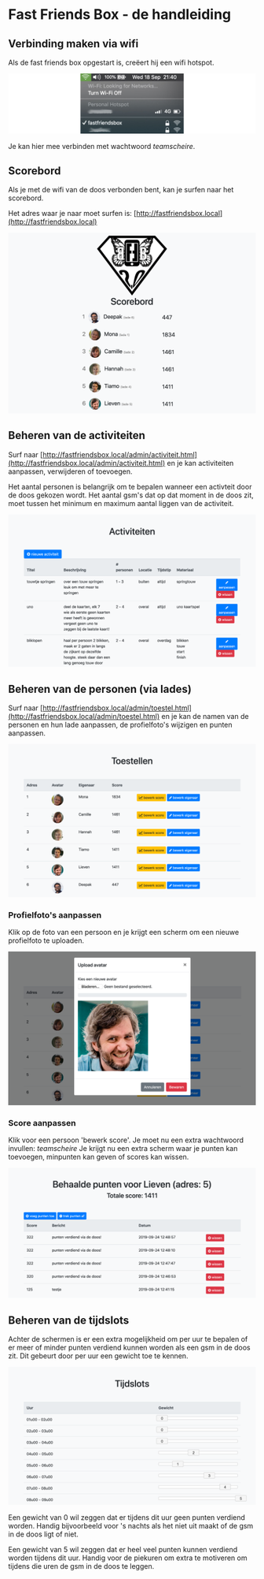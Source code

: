 # Fast Friends Box - de handleiding

## Verbinding maken via wifi

Als de fast friends box opgestart is, creëert hij een wifi hotspot.

![](docs/wifi.jpg)

Je kan hier mee verbinden met wachtwoord *teamscheire*.

## Scorebord

Als je met de wifi van de doos verbonden bent, kan je surfen naar het scorebord.

Het adres waar je naar moet surfen is: [http://fastfriendsbox.local](http://fastfriendsbox.local)

![](docs/scorebord.png)

## Beheren van de activiteiten

Surf naar [http://fastfriendsbox.local/admin/activiteit.html](http://fastfriendsbox.local/admin/activiteit.html) en je kan activiteiten aanpassen, verwijderen of toevoegen.

Het aantal personen is belangrijk om te bepalen wanneer een activteit door de doos gekozen wordt. Het aantal gsm's dat op dat moment in de doos zit, moet tussen het minimum en maximum aantal liggen van de activiteit.

![](docs/admin-activiteit.png)

## Beheren van de personen (via lades)

Surf naar [http://fastfriendsbox.local/admin/toestel.html](http://fastfriendsbox.local/admin/toestel.html) en je kan de namen van de personen en hun lade aanpassen, de profielfoto's wijzigen en punten aanpassen.

![](docs/admin-toestellen.png)

### Profielfoto's aanpassen

Klik op de foto van een persoon en je krijgt een scherm om een nieuwe profielfoto te uploaden.

![](docs/admin-avatar.png)

### Score aanpassen

Klik voor een persoon 'bewerk score'. Je moet nu een extra wachtwoord invullen: *teamscheire* Je krijgt nu een extra scherm waar je punten kan toevoegen, minpunten kan geven of scores kan wissen.

![](docs/admin-score.png)

## Beheren van de tijdslots

Achter de schermen is er een extra mogelijkheid om per uur te bepalen of er meer of minder punten verdiend kunnen worden als een gsm in de doos zit. Dit gebeurt door per uur een gewicht toe te kennen.

![](docs/admin-tijdslots.png)

Een gewicht van 0 wil zeggen dat er tijdens dit uur geen punten verdiend worden. Handig bijvoorbeeld voor 's nachts als het niet uit maakt of de gsm in de doos ligt of niet. 

Een gewicht van 5 wil zeggen dat er heel veel punten kunnen verdiend worden tijdens dit uur. Handig voor de piekuren om extra te motiveren om tijdens die uren de gsm in de doos te leggen.